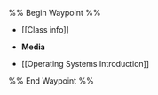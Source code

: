 %% Begin Waypoint %%
- [[Class info]]
- **Media**

- [[Operating Systems Introduction]]

%% End Waypoint %%

